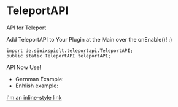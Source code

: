 # TeleportAPI
API for Teleport

Add TeleportAPI to Your Plugin at the Main over the onEnable()! :)

    import de.sinixspielt.teleportapi.TeleportAPI;
    public static TeleportAPI teleportAPI;
    
API Now Use! 
- Gernman Example: 
- Enhlish example:

[I'm an inline-style link](https://www.google.com)
